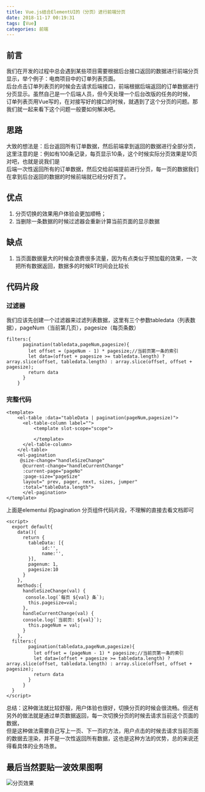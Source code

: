 ```yaml
---
title: Vue.js结合ElementUI的（分页）进行前端分页
date: 2018-11-17 00:19:31
tags: [Vue]
categories: 前端
---
```


## 前言
  我们在开发的过程中总会遇到某些项目需要根据后台接口返回的数据进行前端分页显示，举个例子：电商项目中的订单列表页面。  
后台点击订单列表页的时候会去请求后端接口，前端根据后端返回的订单数据进行分页显示。虽然自己是一个后端人员，但今天处理一个后台改版的任务的时候，  
订单列表页用Vue写的，在对接写好的接口的时候，就遇到了这个分页的问题。那我们就一起来看下这个问题一般要如何解决吧。

## 思路
  大致的想法是：后台返回所有订单数据，然后前端拿到返回的数据进行全部分页，这里注意的是：例如有100条记录，每页显示10条，这个时候实际分页效果是10页对吧，也就是说我们是  
后端一次性返回所有的订单数据，然后交给前端提前进行分页，每一页的数据我们在拿到后台返回的数据的时候前端就已经分好页了。

## 优点
  1. 分页切换的效果用户体验会更加顺畅；
  2. 当删除一条数据的时候过滤器会重新计算当前页面的显示数据

## 缺点
  1. 当页面数据量大的时候会浪费很多流量，因为有点类似于预加载的效果，一次把所有数据返回，数据多的时候RT时间会比较长
   
## 代码片段
 
### 过滤器
  我们应该先创建一个过滤器来过滤列表数据，这里有三个参数tabledata（列表数据），pageNum（当前第几页），pagesize（每页条数）
  ```
  filters:{
        pagination(tabledata,pageNum,pagesize){
          let offset = (pageNum - 1) * pagesize;//当前页第一条的索引
          let data=(offset + pagesize >= tabledata.length) ? array.slice(offset, tabledata.length) : array.slice(offset, offset + pagesize);
          return data
        }
      }
  ```
### 完整代码

  ```
  <template>
      <el-table :data="tableData | pagination(pageNum,pagesize)">
        <el-table-column label="">
            <template slot-scope="scope">
                
            </template>
        </el-table-column>
      </el-table>
      <el-pagination
       @size-change="handleSizeChange"
        @current-change="handleCurrentChange" 
        :current-page="pageNo" 
        :page-size="pageSize" 
        layout=" prev, pager, next, sizes, jumper" 
        :total="tableData.length">
        </el-pagination>
  </template>
  ```
  <!-- more -->
  上面是elementui 的pagination 分页组件代码片段，不理解的直接去看文档即可 
  
  ```
  <script>
    export default{
      data(){
        return {
          tableData: [{
               id:'',
               name:'',
          }],
          pagenum: 1,
          pagesize:10
        }
      },
      methods:{
        handleSizeChange(val) {
         console.log(`每页 ${val} 条`); 
          this.pagesize=val;
        },
        handleCurrentChange(val) {
        console.log(`当前页: ${val}`);
          this.pageNum = val;
        }
      },
    filters:{
          pagination(tabledata,pageNum,pagesize){
            let offset = (pageNum - 1) * pagesize;//当前页第一条的索引
            let data=(offset + pagesize >= tabledata.length) ? array.slice(offset, tabledata.length) : array.slice(offset, offset + pagesize);
            return data
          }
        }
    }
  </script>
  ```
  
  总结：这种做法就比较舒服，用户体验也很好，切换分页的时候会很流畅。但还有另外的做法就是通过单页数据返回，每一次切换分页的时候去请求当前这个页面的数据，  
但是这种做法需要自己写上一页、下一页的方法，用户点击的时候去请求当前页面的数据去渲染，并不是一次性返回所有数据，这也是这种方法的优势，总的来说还得看具体的业务场景。
## 最后当然要贴一波效果图啊

![分页效果](/blogimages/11-17.png)